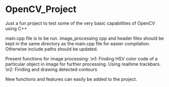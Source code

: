 # OpenCV_Project
Just a fun project to test some of the very basic capabilities of OpenCV using C++

main.cpp file is to be run. image_processing cpp and header files should be kept in the same directory as the main.cpp file for easier compilation. Otherwise include paths should 
be updated.

Present functions for image processing:
  \n1: Finding HSV color code of a particular object in image for further processing. Using realtime trackbars.
  \n2: Finding and drawing detected contours
  

New functions and features can easily be added to the project.
